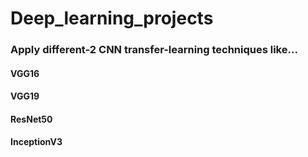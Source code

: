 # Deep_learning_projects 

### Apply different-2 CNN transfer-learning techniques like...

#### VGG16
#### VGG19
#### ResNet50
#### InceptionV3


